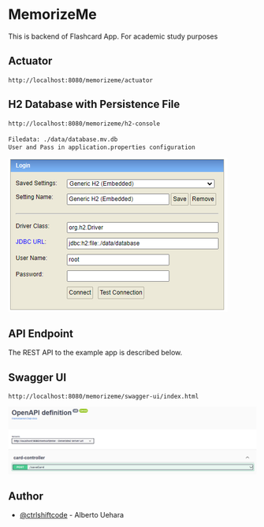 # MemorizeMe 

This is backend of Flashcard App. For academic study purposes

## Actuator
```
http://localhost:8080/memorizeme/actuator
```

## H2 Database with Persistence File
```
http://localhost:8080/memorizeme/h2-console

Filedata: ./data/database.mv.db
User and Pass in application.properties configuration
```
![img.png](assets/img2.png)


## API Endpoint
The REST API to the example app is described below.

## Swagger UI
```
http://localhost:8080/memorizeme/swagger-ui/index.html
```
![img.png](assets/img.png)


## Author
- [@ctrlshiftcode](https://www.github.com/ctrlshiftcode) - Alberto Uehara
